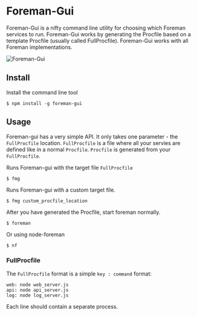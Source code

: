# Foreman-Gui

Foreman-Gui is a nifty command line utility for choosing which Foreman services to run. Foreman-Gui works by generating the Procfile based on a template Procfile (usually called FullProcfile). Foreman-Gui works with all Foreman implementations.

![Foreman-Gui](https://raw.github.com/herkyl/foreman-gui/master/images/fmg.png)

## Install

Install the command line tool

    $ npm install -g foreman-gui

## Usage

Foreman-gui has a very simple API. It only takes one parameter - the `FullProcfile` location. `FullProcfile` is a file where all your servies are defined like in a normal `Procfile`. `Procfile` is generated from your `FullProcfile`.

Runs Foreman-gui with the target file `FullProcfile`

    $ fmg

Runs Foreman-gui with a custom target file.

    $ fmg custom_procfile_location

After you have generated the Procfile, start foreman normally.

    $ foreman

Or using node-foreman

    $ nf

### FullProcfile

The `FullProcfile` format is a simple `key : command` format:

    web: node web_server.js
    api: node api_server.js
    log: node log_server.js

Each line should contain a separate process.
